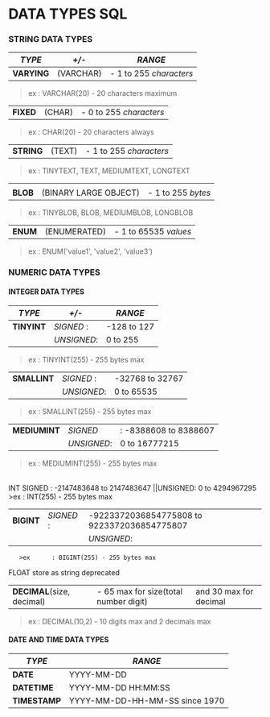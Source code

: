 # DATA TYPES SQL


### STRING DATA TYPES

|*TYPE* |*+/-*| *RANGE*  |
|---|---|---|
|**VARYING** | (VARCHAR)| - 1 to 255 *characters*|
> ex : VARCHAR(20) - 20 characters maximum

|   |   |   |
|---|---|---|
|**FIXED**  |  (CHAR) | - 0 to 255 *characters*|
> ex : CHAR(20)     - 20 characters always

|   |   |   |
|---|---|---|
|**STRING** |  (TEXT) | - 1 to 255 *characters*|
> ex : TINYTEXT, TEXT, MEDIUMTEXT, LONGTEXT

|   |   |   |
|---|---|---|
| | | |
|**BLOB**   |  (BINARY LARGE OBJECT) | - 1 to 255 *bytes*|
> ex : TINYBLOB, BLOB, MEDIUMBLOB, LONGBLOB

|   |   |   |
|---|---|---|
|**ENUM**   |  (ENUMERATED) | - 1 to 65535 *values*|
> ex : ENUM('value1', 'value2', 'value3')



### NUMERIC DATA TYPES


####  INTEGER DATA TYPES

  
|*TYPE* |*+/-*| *RANGE*  |
|---|---|---|
|**TINYINT**| *SIGNED* : | -128 to 127 |
||*UNSIGNED*:| 0 to 255 |
>ex : TINYINT(255) - 255 bytes max

| | | |
|---|---|---|
|**SMALLINT** |*SIGNED* :| -32768 to 32767|
| |*UNSIGNED*:| 0 to 65535|
>ex : SMALLINT(255) - 255 bytes max

| | | |
|---|---|---|
|**MEDIUMINT** | *SIGNED* |: -8388608 to 8388607|
||*UNSIGNED*:| 0 to 16777215|
>ex : MEDIUMINT(255) - 255 bytes max


| | | |
|---|---|---|
INT SIGNED  : -2147483648 to 2147483647
    ||UNSIGNED: 0 to 4294967295
    >ex      : INT(255) - 255 bytes max


| | | |
|---|---|---|
|**BIGINT** | *SIGNED*  : | -9223372036854775808 to 9223372036854775807
       ||*UNSIGNED*: | 0 to 18446744073709551615
       >ex      : BIGINT(255) - 255 bytes max


FLOAT store as string deprecated

| | | |
|---|---|---|
|**DECIMAL**(size, decimal)| - 65 max for size(total number digit) | and 30 max for decimal
>ex : DECIMAL(10,2) - 10 digits max and 2 decimals max 



####  DATE AND TIME DATA TYPES

|*TYPE* | *RANGE*  |
|---|---|
|**DATE** | YYYY-MM-DD|
|**DATETIME** | YYYY-MM-DD HH:MM:SS
|**TIMESTAMP** | YYYY-MM-DD-HH-MM-SS since 1970